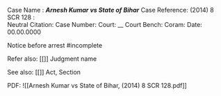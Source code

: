 Case Name : ***Arnesh Kumar vs State of Bihar***
Case Reference: (2014) 8 SCR 128 :  
Neutral Citation:
Case Number: 
Court: __ Court
Bench: 
Coram:
Date: 00.00.0000

Notice before arrest #incomplete  

Refer also:
[[]]
Judgment name

See also:
[[]] 
Act, Section

PDF:
![[Arnesh Kumar vs State of Bihar, (2014) 8 SCR 128.pdf]]